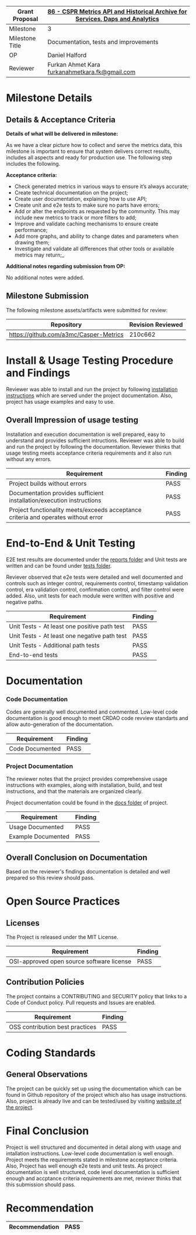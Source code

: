 Grant Proposal | [86 - CSPR Metrics API and Historical Archive for Services, Daps and Analytics](https://portal.devxdao.com/app/proposal/86)
------------ | -------------
Milestone | 3
Milestone Title | Documentation, tests and improvements
OP | Daniel Halford
Reviewer | Furkan Ahmet Kara <furkanahmetkara.fk@gmail.com>

# Milestone Details

## Details & Acceptance Criteria

**Details of what will be delivered in milestone:**

As we have a clear picture how to collect and serve the metrics data, this milestone is important to ensure that system delivers correct results, includes all aspects and ready for production use. The following step includes the following.

**Acceptance criteria:**

- Check generated metrics in various ways to ensure it’s always accurate;
- Create technical documentation on the project;
- Create user documentation, explaining how to use API;
- Create unit and e2e tests to make sure no parts have errors;
- Add or alter the endpoints as requested by the community. This may include new metrics to track or more filters to add;
- Improve and validate caching mechanisms to ensure create performance;
- Add more graphs, and ability to change dates and parameters when drawing them;
- Investigate and validate all differences that other tools or available metrics may return;_

**Additional notes regarding submission from OP:**

No additional notes were added.

## Milestone Submission

The following milestone assets/artifacts were submitted for review:

Repository | Revision Reviewed
------------ | -------------
https://github.com/a3mc/Casper-Metrics | 210c662


# Install & Usage Testing Procedure and Findings

Reviewer was able to install and run the project by following [installation instructions](https://github.com/a3mc/Casper-Metrics/blob/master/docs/INSTALLATION.md) which are served under the project documentation. Also, project has usage examples and easy to use. 

## Overall Impression of usage testing

Installation and execution documentation is well prepared, easy to understand and provides sufficient intructions. Reviewer was able to build and run the project by following the documentation. Reviewer thinks that usage testing meets acceptance criteria requirements and it also run without any errors.  

Requirement | Finding
------------ | -------------
Project builds without errors | PASS
Documentation provides sufficient installation/execution instructions | PASS
Project functionality meets/exceeds acceptance criteria and operates without error | PASS

# End-to-End & Unit Testing

E2E test results are documented under the [reports folder](https://github.com/a3mc/Casper-Metrics/tree/master/e2e/Reports) and Unit tests are written and can be found under [tests folder](https://github.com/a3mc/Casper-Metrics/tree/master/src/__tests__).

Reviever observed that e2e tests were detailed and well documented and controls such as integer control, requirements control, timestamp validation control, era validation control, confirmation control, and filter control were added.
Also, unit tests for each module were written with positive and negative paths.


Requirement | Finding
------------ | -------------
Unit Tests - At least one positive path test | PASS
Unit Tests - At least one negative path test | PASS
Unit Tests - Additional path tests | PASS
End-to-end tests | PASS
# Documentation

### Code Documentation

Codes are generally well documented and commented. Low-level code documentation is good enough to meet CRDAO code revview standarts and allow auto-generation of the documentation.

Requirement | Finding
------------ | -------------
Code Documented | PASS

### Project Documentation

The reviewer notes that the project provides comprehensive usage instructions with examples, along with installation, build, and test instructions, and that the materials are organized clearly.

Project documentation could be found in the [docs folder](https://github.com/a3mc/Casper-Metrics/tree/master/docs) of project.

Requirement | Finding
------------ | -------------
Usage Documented | PASS
Example Documented | PASS

## Overall Conclusion on Documentation

Based on the reviewer's findings documentation is detailed and well prepared so this review should pass.

# Open Source Practices

## Licenses

The Project is released under the MIT License.

Requirement | Finding
------------ | -------------
OSI-approved open source software license | PASS

## Contribution Policies

The project contains a CONTRIBUTING and SECURITY policy that links to a Code of Conduct policy. Pull requests and Issues are enabled.

Requirement | Finding
------------ | -------------
OSS contribution best practices | PASS

# Coding Standards

## General Observations

The project can be quickly set up using the documentation which can be found in Github repository of the project which also has usage instructions. Also, project is already live and can be tested/used by visiting [website of the project](https://caspermetrics.io). 

# Final Conclusion

Project is well structured and documented in detail along with usage and intallation instructions. Low-level code documentation is well enough. Project meets the requirements stated in milestone acceptance criteria. Also, Project has well enough e2e tests and unit tests. As project documentation is well structured, code level documentation is sufficient enough and accptance criteria requirements are met, reviever thinks that this submission should pass.

# Recommendation

Recommendation | PASS
------------ | -------------
